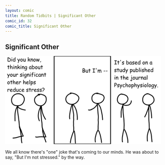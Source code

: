 ```yaml
---
layout: comic
title: Random Tidbits | Significant Other
comic_id: 32
comic_title: Significant Other
---
```


## Significant Other

<img id="img32" src="/assets/images/32.png">

We all know there's "one" joke that's coming to our minds. He was about to say, "But I'm not stressed." by the way.
